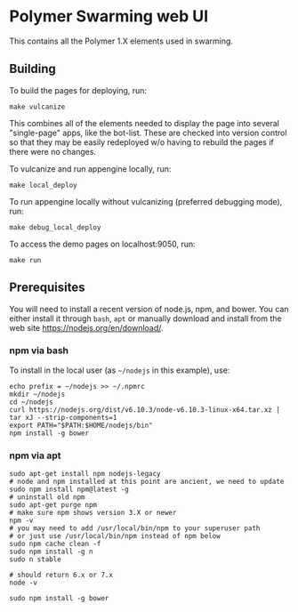 # Polymer Swarming web UI

This contains all the Polymer 1.X elements used in swarming.


## Building

To build the pages for deploying, run:

    make vulcanize

This combines all of the elements needed to display the page into several
"single-page" apps, like the bot-list.
These are checked into version control so that they may be easily redeployed w/o
having to rebuild the pages if there were no changes.

To vulcanize and run appengine locally, run:

    make local_deploy

To run appengine locally without vulcanizing (preferred debugging mode), run:

    make debug_local_deploy

To access the demo pages on localhost:9050, run:

    make run


## Prerequisites

You will need to install a recent version of node.js, npm, and bower. You can
either install it through `bash`, `apt` or manually download and install from
the web site https://nodejs.org/en/download/.


### npm via bash

To install in the local user (as `~/nodejs` in this example), use:

    echo prefix = ~/nodejs >> ~/.npmrc
    mkdir ~/nodejs
    cd ~/nodejs
    curl https://nodejs.org/dist/v6.10.3/node-v6.10.3-linux-x64.tar.xz | tar xJ --strip-components=1
    export PATH="$PATH:$HOME/nodejs/bin"
    npm install -g bower


### npm via apt

    sudo apt-get install npm nodejs-legacy
    # node and npm installed at this point are ancient, we need to update
    sudo npm install npm@latest -g
    # uninstall old npm
    sudo apt-get purge npm
    # make sure npm shows version 3.X or newer
    npm -v
    # you may need to add /usr/local/bin/npm to your superuser path
    # or just use /usr/local/bin/npm instead of npm below
    sudo npm cache clean -f
    sudo npm install -g n
    sudo n stable

    # should return 6.x or 7.x
    node -v

    sudo npm install -g bower
